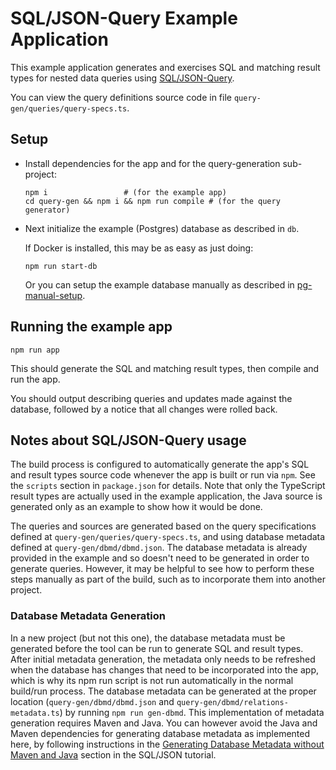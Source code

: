# SQL/JSON-Query Example Application
This example application generates and exercises SQL and matching result types for nested data queries
using [SQL/JSON-Query](https://scharris.github.io/sqljson-query).

You can view the query definitions source code in file `query-gen/queries/query-specs.ts`.

## Setup

- Install dependencies for the app and for the query-generation sub-project:
  ```
  npm i                 # (for the example app)
  cd query-gen && npm i && npm run compile # (for the query generator)
  ```

- Next initialize the example (Postgres) database as described in `db`.

  If Docker is installed, this may be as easy as just doing:
  ```
  npm run start-db
  ```
  Or you can setup the example database manually as described in [pg-manual-setup](db/pg-manual-setup.md).

## Running the example app
  ```
  npm run app
  ```
  This should generate the SQL and matching result types, then compile and run the app.

You should output describing queries and updates made against the database, followed by a notice
that all changes were rolled back.

## Notes about SQL/JSON-Query usage

The build process is configured to automatically generate the app's SQL and result types source code
whenever the app is built or run via `npm`. See the `scripts` section in `package.json` for details.
Note that only the TypeScript result types are actually used in the example application, the Java source
is generated only as an example to show how it would be done.

The queries and sources are generated based on the query specifications defined at
`query-gen/queries/query-specs.ts`, and using database metadata defined at `query-gen/dbmd/dbmd.json`.
The database metadata is already provided in the example and so doesn't need to be generated in order
to generate queries. However, it may be helpful to see how to perform these steps manually as part of
the build, such as to incorporate them into another project.

### Database Metadata Generation

In a new project (but not this one), the database metadata must be generated before the tool can be run to
generate SQL and result types. After initial metadata generation, the metadata only needs to be refreshed
when the database has changes that need to be incorporated into the app, which is why its npm run script is
not run automatically in the normal build/run process. The database metadata can be generated at the proper
location (`query-gen/dbmd/dbmd.json` and `query-gen/dbmd/relations-metadata.ts`) by running `npm run gen-dbmd`.
This implementation of metadata generation requires Maven and Java. You can however avoid the Java and Maven
dependencies for generating database metadata as implemented here, by following instructions in the
[Generating Database Metadata without Maven and Java](https://scharris.github.io/sqljson-query/tutorial.html#generating-database-metadata-without-maven-and-java)
section in the SQL/JSON tutorial.

